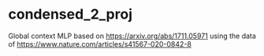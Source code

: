 # condensed_2_proj
Global context MLP based on https://arxiv.org/abs/1711.05971 using the data of https://www.nature.com/articles/s41567-020-0842-8
